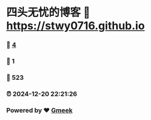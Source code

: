 # 四头无忧的博客 :link: https://stwy0716.github.io 
### :page_facing_up: [4](https://stwy0716.github.io/tag.html) 
### :speech_balloon: 1 
### :hibiscus: 523 
### :alarm_clock: 2024-12-20 22:21:26 
### Powered by :heart: [Gmeek](https://github.com/Meekdai/Gmeek)
